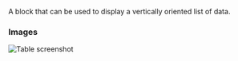 A block that can be used to display a vertically oriented list of data.

### Images

![Table screenshot](https://gitlab.com/appsemble/appsemble/-/raw/0.19.8/config/assets/list.png)
